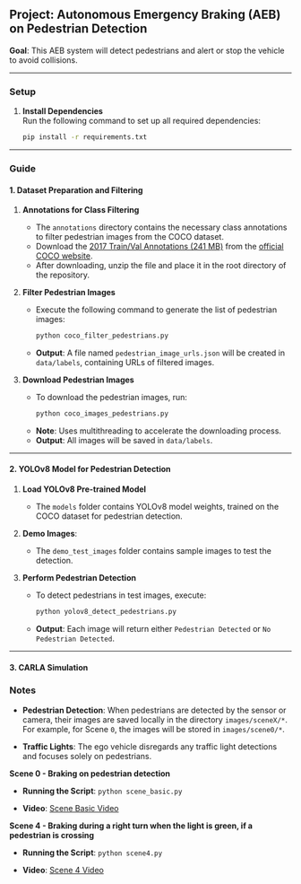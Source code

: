 ## Project: Autonomous Emergency Braking (AEB) on Pedestrian Detection
**Goal**: This AEB system will detect pedestrians and alert or stop the vehicle to avoid collisions.

---

### Setup

1. **Install Dependencies**  
   Run the following command to set up all required dependencies:
   ```bash
   pip install -r requirements.txt
   ```

---

### Guide

#### 1. Dataset Preparation and Filtering

1. **Annotations for Class Filtering**  
   - The `annotations` directory contains the necessary class annotations to filter pedestrian images from the COCO dataset.
   - Download the [2017 Train/Val Annotations (241 MB)](http://images.cocodataset.org/annotations/annotations_trainval2017.zip) from the [official COCO website](https://cocodataset.org/#download).
   - After downloading, unzip the file and place it in the root directory of the repository.

2. **Filter Pedestrian Images**  
   - Execute the following command to generate the list of pedestrian images:
     ```bash
     python coco_filter_pedestrians.py
     ```
   - **Output**: A file named `pedestrian_image_urls.json` will be created in `data/labels`, containing URLs of filtered images.

3. **Download Pedestrian Images**  
   - To download the pedestrian images, run:
     ```bash
     python coco_images_pedestrians.py
     ```
   - **Note**: Uses multithreading to accelerate the downloading process.
   - **Output**: All images will be saved in `data/labels`.

---

#### 2. YOLOv8 Model for Pedestrian Detection

1. **Load YOLOv8 Pre-trained Model**  
   - The `models` folder contains YOLOv8 model weights, trained on the COCO dataset for pedestrian detection.

2. **Demo Images**:
   - The `demo_test_images` folder contains sample images to test the detection.

3. **Perform Pedestrian Detection**  
   - To detect pedestrians in test images, execute:
     ```bash
     python yolov8_detect_pedestrians.py
     ```
   - **Output**: Each image will return either `Pedestrian Detected` or `No Pedestrian Detected`.

---

#### 3. CARLA Simulation

### Notes
- **Pedestrian Detection**: When pedestrians are detected by the sensor or camera, their images are saved locally in the directory `images/sceneX/*`. For example, for Scene `0`, the images will be stored in `images/scene0/*`.

- **Traffic Lights**: The ego vehicle disregards any traffic light detections and focuses solely on pedestrians.


**Scene 0 - Braking on pedestrian detection**  

   - **Running the Script**: ```python scene_basic.py```

   - **Video**: [Scene Basic Video](videos/scene_basic.mp4)


**Scene 4 - Braking during a right turn when the light is green, if a pedestrian is crossing**  

   - **Running the Script**: ```python scene4.py```

   - **Video**: [Scene 4 Video](videos/scene4.mp4)
